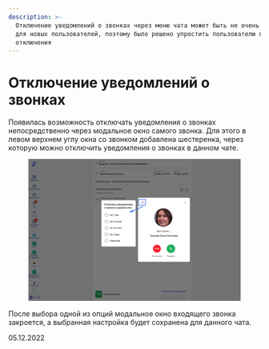 ```yaml
---
description: >-
  Отключение уведомлений о звонках через меню чата может быть не очень очевидным
  для новых пользователей, поэтому было решено упростить пользователю путь до
  отключения
---
```


# Отключение уведомлений о звонках

Появилась возможность отключать уведомления о звонках непосредственно через модальное окно самого звонка. Для этого в левом верхнем углу окна со звонком добавлена шестеренка, через которую можно отключить уведомления о звонках в данном чате.&#x20;

<figure><img src="../../.gitbook/assets/image (697).png" alt=""><figcaption></figcaption></figure>

После выбора одной из опций модальное окно входящего звонка закроется, а выбранная настройка будет сохранена для данного чата.

05.12.2022

